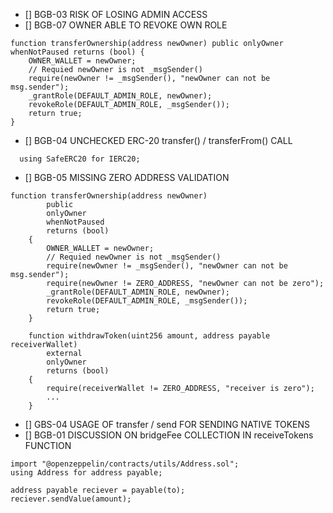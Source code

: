 - [] BGB-03 RISK OF LOSING ADMIN ACCESS
- [] BGB-07 OWNER ABLE TO REVOKE OWN ROLE

```
function transferOwnership(address newOwner) public onlyOwner whenNotPaused returns (bool) {
    OWNER_WALLET = newOwner;
    // Requied newOwner is not _msgSender()
    require(newOwner != _msgSender(), "newOwner can not be msg.sender");
    _grantRole(DEFAULT_ADMIN_ROLE, newOwner);
    revokeRole(DEFAULT_ADMIN_ROLE, _msgSender());
    return true;
}
```

- [] BGB-04 UNCHECKED ERC-20 transfer() / transferFrom() CALL

```
  using SafeERC20 for IERC20;
```

- [] BGB-05 MISSING ZERO ADDRESS VALIDATION

```
function transferOwnership(address newOwner)
        public
        onlyOwner
        whenNotPaused
        returns (bool)
    {
        OWNER_WALLET = newOwner;
        // Requied newOwner is not _msgSender()
        require(newOwner != _msgSender(), "newOwner can not be msg.sender");
        require(newOwner != ZERO_ADDRESS, "newOwner can not be zero");
        _grantRole(DEFAULT_ADMIN_ROLE, newOwner);
        revokeRole(DEFAULT_ADMIN_ROLE, _msgSender());
        return true;
    }
```

```
    function withdrawToken(uint256 amount, address payable receiverWallet)
        external
        onlyOwner
        returns (bool)
    {
        require(receiverWallet != ZERO_ADDRESS, "receiver is zero");
        ...
    }
```

- [] GBS-04 USAGE OF transfer / send FOR SENDING NATIVE
TOKENS
- [] BGB-01 DISCUSSION ON bridgeFee COLLECTION IN
receiveTokens FUNCTION

```
import "@openzeppelin/contracts/utils/Address.sol";
using Address for address payable;

address payable reciever = payable(to);
reciever.sendValue(amount);
```


